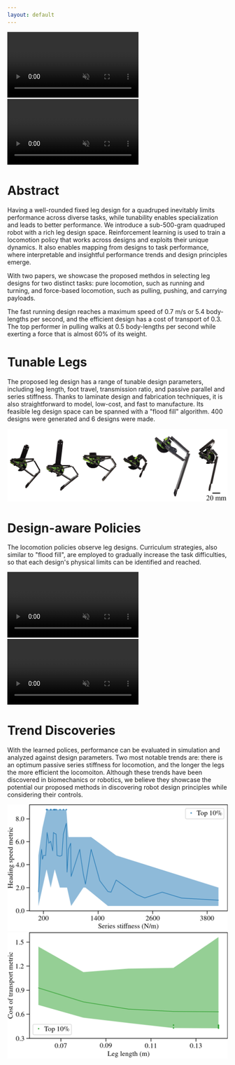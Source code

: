 ```yaml
---
layout: default
---
```


<div class="double-column-container">
  <video autoplay muted controls>
    <source src="assets/videos/dashes.mp4" type="video/mp4" />
    Your browser does not support the video tag.
  </video>
  <video autoplay muted controls>
    <source src="assets/videos/pulls.mp4" type="video/mp4" />
    Your browser does not support the video tag.
  </video>
</div>

# Abstract
Having a well-rounded fixed leg design for a quadruped inevitably limits performance across diverse tasks, while tunability enables specialization and leads to better performance. We introduce a sub-500-gram quadruped robot with a rich leg design space. Reinforcement learning is used to train a locomotion policy that works across designs and exploits their unique dynamics. It also enables mapping from designs to task performance, where interpretable and insightful performance trends and design principles emerge. 

With two papers, we showcase the proposed methdos in selecting leg designs for two distinct tasks: pure locomotion, such as running and turning, and force-based locomotion, such as pulling, pushing, and carrying payloads.

The fast running design reaches a maximum speed of 0.7 m/s or 5.4 body-lengths per second, and the efficient design has a cost of transport of 0.3. The top performer in pulling walks at 0.5 body-lengths per second while exerting a force that is almost 60% of its weight.

# Tunable Legs
The proposed leg design has a range of tunable design parameters, including leg length, foot travel, transmission ratio, and passive parallel and series stiffness. Thanks to  laminate design and fabrication techniques, it is also straightforward to model, low-cost, and fast to manufacture. Its feasible leg design space can be spanned with a "flood fill" algorithm. 400 designs were generated and 6 designs were made. 

![tunable legs](assets/images/legs.png)

# Design-aware Policies
The locomotion policies observe leg designs. Curriculum strategies, also similar to "flood fill", are employed to gradually increase the task difficulties, so that each design's physical limits can be identified and reached. 

<div class="double-column-container">
  <video muted controls>
    <source src="assets/videos/loc_sims.mp4" type="video/mp4" />
    Your browser does not support the video tag.
  </video>
  <video muted controls>
    <source src="assets/videos/forced_loc_sims.mp4" type="video/mp4" />
    Your browser does not support the video tag.
  </video>
</div>

# Trend Discoveries
With the learned polices, performance can be evaluated in simulation and analyzed against design parameters. Two most notable trends are: there is an optimum passive series stiffness for locomotion, and the longer the legs the more efficient the locomoiton. Although these trends have been discovered in biomechanics or robotics, we believe they showcase the potential our proposed methods in discovering robot design principles while considering their controls. 

<div class="double-column-container">
  <img src="assets/images/vx_trend.png" alt="vx trend">
  <img src="assets/images/cot_trend.png" alt="cot trend">
</div>
